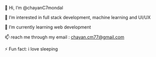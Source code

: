 👋 Hi, I’m @chayanC7mondal

👀 I’m interested in full stack development, machine learning and UI/UX

🌱 I’m currently learning web development

📫 reach me through my email : chayan.cm77@gmail.com

⚡ Fun fact: i love sleeping

